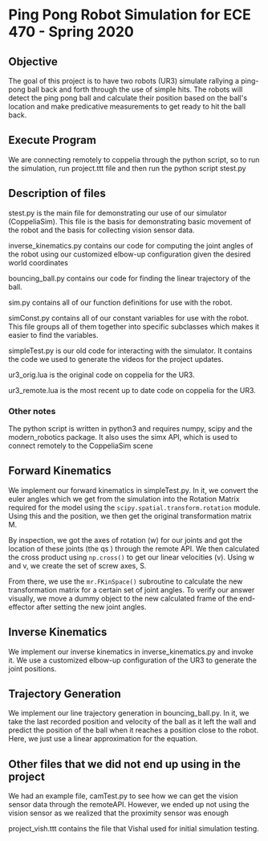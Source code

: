 # Ping Pong Robot Simulation for ECE 470 - Spring 2020

## Objective
The goal of this project is to have two robots (UR3) simulate rallying a ping-pong ball back and forth through the use of simple hits. The robots will detect the ping pong ball and calculate their position based on the ball's location and make predicative measurements to get ready to hit the ball back.

## Execute Program
We are connecting remotely to coppelia through the python script, so to run the simulation, run project.ttt file and then run the python script stest.py

## Description of files
stest.py is the main file for demonstrating our use of our simulator (CoppeliaSim). This file is the basis for demonstrating basic movement of the robot and the basis for collecting vision sensor data. 

inverse_kinematics.py contains our code for computing the joint angles of the robot using our customized elbow-up configuration given the desired world coordinates

bouncing_ball.py contains our code for finding the linear trajectory of the ball.

sim.py contains all of our function definitions for use with the robot. 

simConst.py contains all of our constant variables for use with the robot. This file groups all of them together into specific subclasses which makes it easier to find the variables.

simpleTest.py is our old code for interacting with the simulator. It contains the code we used to generate the videos for the project updates. 

ur3_orig.lua is the original code on coppelia for the UR3.

ur3_remote.lua is the most recent up to date code on coppelia for the UR3.

### Other notes
The python script is written in python3 and requires numpy, scipy and the modern_robotics package. It also uses the simx API, which is used to connect remotely to the CoppeliaSim scene

## Forward Kinematics
We implement our forward kinematics in simpleTest.py. In it, we convert the euler angles which we get from the simulation into the Rotation Matrix required for the model using the `scipy.spatial.transform.rotation` module. Using this and the position, we then get the original transformation matrix M. 

By inspection, we got the axes of rotation (w) for our joints and got the location of these joints (the qs ) through the remote API. We then calculated the cross product using `np.cross()` to get our linear velocities (v). Using w and v, we create the set of screw axes, S. 

From there, we use the `mr.FKinSpace()` subroutine to calculate the new transformation matrix for a certain set of joint angles. To verify our answer visually, we move a dummy object to the new calculated frame of the end-effector after setting the new joint angles. 

## Inverse Kinematics

We implement our inverse kinematics in inverse_kinematics.py and invoke it. We use a customized elbow-up configuration of the UR3 to generate the joint positions. 

## Trajectory Generation

We implement our line trajectory generation in bouncing_ball.py. In it, we take the last recorded position and velocity of the ball as it left the wall and predict the position of the ball when it reaches a position close to the robot. Here, we just use a linear approximation for the equation. 

## Other files that we did not end up using in the project
We had an example file, camTest.py to see how we can get the vision sensor data through the remoteAPI. However, we ended up not using the vision sensor as we realized that the proximity sensor was enough

project_vish.ttt contains the file that Vishal used for initial simulation testing. 
